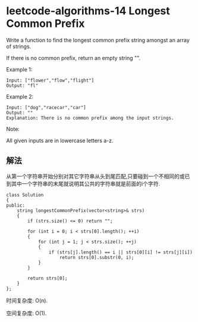 # leetcode-algorithms-14 Longest Common Prefix

Write a function to find the longest common prefix string amongst an array of strings.

If there is no common prefix, return an empty string "".

Example 1:
```
Input: ["flower","flow","flight"]
Output: "fl"
```
Example 2:
```
Input: ["dog","racecar","car"]
Output: ""
Explanation: There is no common prefix among the input strings.
```
Note:

All given inputs are in lowercase letters a-z.

## 解法

从第一个字符串开始分别对其它字符串从头到尾匹配,只要碰到一个不相同的或已到其中一个字符串的末尾就说明其公共的字符串就是前面的i个字符.
```
class Solution
{
public:
    string longestCommonPrefix(vector<string>& strs)
    {
        if (strs.size() <= 0) return "";
               
        for (int i = 0; i < strs[0].length(); ++i)
        {
            for (int j = 1; j < strs.size(); ++j)
            {
                if (strs[j].length() == i || strs[0][i] != strs[j][i])
                    return strs[0].substr(0, i);
            }
        }
        
        return strs[0];
    }
};
```
时间复杂度: O(n).

空间复杂度: O(1).